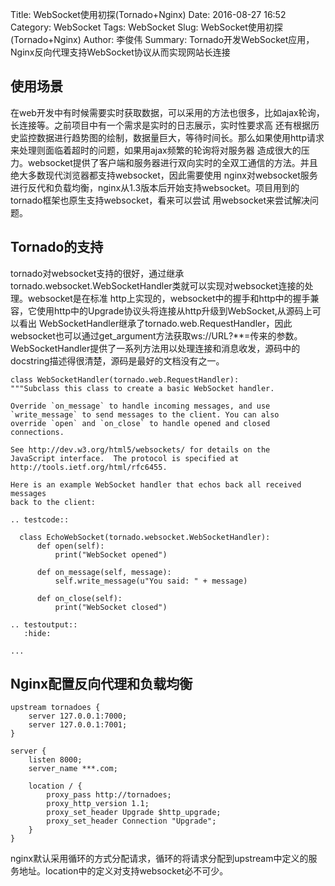 Title: WebSocket使用初探(Tornado+Nginx)
Date: 2016-08-27 16:52
Category: WebSocket
Tags: WebSocket
Slug: WebSocket使用初探(Tornado+Nginx)
Author: 李俊伟
Summary: Tornado开发WebSocket应用，Nginx反向代理支持WebSocket协议从而实现网站长连接

## 使用场景
在web开发中有时候需要实时获取数据，可以采用的方法也很多，比如ajax轮询，长连接等。之前项目中有一个需求是实时的日志展示，实时性要求高
还有根据历史监控数据进行趋势图的绘制，数据量巨大，等待时间长。那么如果使用http请求来处理则面临着超时的问题，如果用ajax频繁的轮询将对服务器
造成很大的压力。websocket提供了客户端和服务器进行双向实时的全双工通信的方法。并且绝大多数现代浏览器都支持websocket，因此需要使用
nginx对websocket服务进行反代和负载均衡，nginx从1.3版本后开始支持websocket。项目用到的tornado框架也原生支持websocket，看来可以尝试
用websocket来尝试解决问题。

## Tornado的支持
tornado对websocket支持的很好，通过继承tornado.websocket.WebSocketHandler类就可以实现对websocket连接的处理。websocket是在标准
http上实现的，websocket中的握手和http中的握手兼容，它使用http中的Upgrade协议头将连接从http升级到WebSocket,从源码上可以看出
WebSocketHandler继承了tornado.web.RequestHandler，因此websocket也可以通过get_argument方法获取ws://URL?**=传来的参数。
WebSocketHandler提供了一系列方法用以处理连接和消息收发，源码中的docstring描述得很清楚，源码是最好的文档没有之一。

    class WebSocketHandler(tornado.web.RequestHandler):
    """Subclass this class to create a basic WebSocket handler.

    Override `on_message` to handle incoming messages, and use
    `write_message` to send messages to the client. You can also
    override `open` and `on_close` to handle opened and closed
    connections.

    See http://dev.w3.org/html5/websockets/ for details on the
    JavaScript interface.  The protocol is specified at
    http://tools.ietf.org/html/rfc6455.

    Here is an example WebSocket handler that echos back all received messages
    back to the client:

    .. testcode::

      class EchoWebSocket(tornado.websocket.WebSocketHandler):
          def open(self):
              print("WebSocket opened")

          def on_message(self, message):
              self.write_message(u"You said: " + message)

          def on_close(self):
              print("WebSocket closed")

    .. testoutput::
       :hide:

    ...

## Nginx配置反向代理和负载均衡

    upstream tornadoes {
        server 127.0.0.1:7000;
        server 127.0.0.1:7001;
    }

    server {
        listen 8000;
        server_name ***.com;

        location / {
            proxy_pass http://tornadoes;
            proxy_http_version 1.1;
            proxy_set_header Upgrade $http_upgrade;
            proxy_set_header Connection "Upgrade";
        }
    }

nginx默认采用循环的方式分配请求，循环的将请求分配到upstream中定义的服务地址。location中的定义对支持websocket必不可少。



